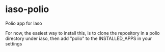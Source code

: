 # iaso-polio
Polio app for Iaso


For now, the easiest way to install this, is to clone the repository in a polio directory under iaso, then add "polio" to the INSTALLED_APPS in your settings
